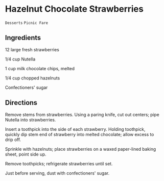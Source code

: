# Hazelnut Chocolate Strawberries

`Desserts` `Picnic Fare`

## **Ingredients**

12 large fresh strawberries

1/4 cup Nutella

1 cup milk chocolate chips, melted

1/4 cup chopped hazelnuts

Confectioners' sugar

## **Directions**

Remove stems from strawberries. Using a paring knife, cut out centers; pipe Nutella into strawberries. 

Insert a toothpick into the side of each strawberry. Holding toothpick, quickly dip stem end of strawberry into melted chocolate; allow excess to drip off. 

Sprinkle with hazelnuts; place strawberries on a waxed paper-lined baking sheet, point side up. 

Remove toothpicks; refrigerate strawberries until set.

Just before serving, dust with confectioners' sugar.
